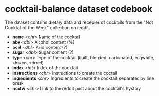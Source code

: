 # cocktail-balance dataset codebook

The dataset contains dietary data and recepies of cocktails from the "Not Cocktail of the Week" collection on reddit. 

- **name** \<*chr*\> Name of the cocktail
- **abv** \<*dbl*\> Alcohol content (%)
- **acid** \<*dbl*\> Acid content (?)
- **sugar** \<*dbl*\> Sugar content (?)
- **type** \<*chr*\> Type of the cocktail (built, blended, carbonated, eggwhite, shaken, stirred)
- **index** \<*int*\> Index of the cocktail
- **instructions** \<*chr*\> Instructions to create the coctail
- **ingredients** \<*chr*\> Ingredients to create the cocktail, separated by line break
- **ncotw** \<*chr*\> Link to the reddit post about the cocktail's hystory
